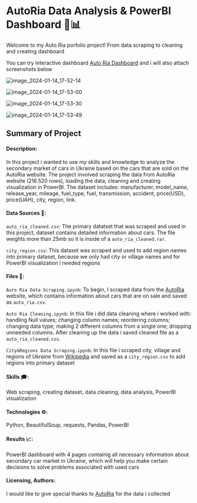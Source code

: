 # AutoRia Data Analysis & PowerBI Dashboard 🚗📊
Welcome to my Auto Ria porfolio project! From data scraping to cleaning and creating dashboard

You can try interactive dashboard [Auto Ria Dashboard](https://app.powerbi.com/view?r=eyJrIjoiYzc5NDFlZDYtY2YyYS00ZWU5LThkNWEtNDljOTkzZDU2MTliIiwidCI6ImRmODY3OWNkLWE4MGUtNDVkOC05OWFjLWM4M2VkN2ZmOTVhMCJ9&pageName=ReportSection) 
and i will also attach screenshots below

![image_2024-01-14_17-52-14](https://github.com/FuadAnalyst/Portfolio-Project-AutoRia/assets/156589453/12a3a2bd-8972-477f-b82c-45093353db04)

![image_2024-01-14_17-53-00](https://github.com/FuadAnalyst/Portfolio-Project-AutoRia/assets/156589453/84ea648e-d4bf-41b2-9154-e9776da46f8e)

![image_2024-01-14_17-53-30](https://github.com/FuadAnalyst/Portfolio-Project-AutoRia/assets/156589453/e02944a1-14f2-4619-9288-49091591294d)

![image_2024-01-14_17-53-49](https://github.com/FuadAnalyst/Portfolio-Project-AutoRia/assets/156589453/31a5c66b-d92b-4911-bdce-111645716e3f)

## Summary of Project
#### Description: 
In this project i wanted to use my skills and knowledge to analyze the secondary market of cars in Ukraine 
based on the cars that are sold on the AutoRia website.
The project involved scraping the data from AutoRia website (216.520 rows), loading the data, cleaning and creating visualization in PowerBI.
The dataset includes: manufacturer, model_name, release_year, mileage, fuel_type, fuel, transmission, accident, price(USD), price(UAH), city, region, link.

#### Data Sources 📂:
`auto_ria_cleaned.csv`: The primary datatset that was scraped and used in this project, dataset contains detailed information about cars. The file weights more than 25mb so it is inside of a `auto_ria_cleaned.rar`.

`city_region.csv`: This dataset was scraped and used to add region names into primary dataset, because we only had city or village names and for PowerBI visualization i needed regions

#### Files 📁:
`Auro Ria Data Scraping.ipynb`: To begin, I scraped data from the [AutoRia](https://auto.ria.com/uk/) website, which contains information about cars that are on sale and saved as `auto_ria.csv`.

`Auto Ria Cleaning.ipynb`: In this file i did data cleaning where i worked with: handling Null values; changing column names; reordering columns; changing data type; making 2 different columns from a single one; dropping unneeded columns. After cleaning up the data i saved cleaned file as a `auto_ria_cleaned.csv`.

`City&Regions Data Scraping.ipynb`: In this file i scraped city, village and regions of Ukraine from [Wikipedia](https://uk.wikipedia.org/wiki/%D0%9C%D1%96%D1%81%D1%82%D0%B0_%D0%A3%D0%BA%D1%80%D0%B0%D1%97%D0%BD%D0%B8_(%D1%81%D0%BF%D0%B8%D1%81%D0%BE%D0%BA)) and saved as a `city_region.csv` to add regions into primary dataset

#### Skills 🎓: 
Web scraping, creating dataset, data cleaning, data analysis, PowerBI visualization

#### Technologies ⚙️:
Python, BeautifulSoup, requests, Pandas, PowerBI

#### Results 📈:
PowerBI dashboard with 4 pages containig all necessary information about secondary car market in Ukraine, which will help you make certain decisions to solve problems associated with used cars

#### Licensing, Authors:
I would like to give special thanks to [AutoRia](https://auto.ria.com/uk/) for the data i collected
